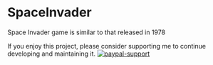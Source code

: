 # SpaceInvader
Space Invader game is similar to that released in 1978

If you enjoy this project, please consider supporting me to continue developing and maintaining it.
[![paypal-support](https://user-images.githubusercontent.com/32667635/71374712-b3a49b00-25e1-11ea-944e-ff5f4a0b6cfe.jpg)](paypal.me/shubhamgupta1204)
